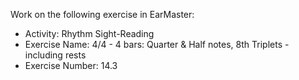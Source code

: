 Work on the following exercise in EarMaster:
- Activity: Rhythm Sight-Reading
- Exercise Name: 4/4 - 4 bars: Quarter & Half notes, 8th Triplets - including rests
- Exercise Number: 14.3
